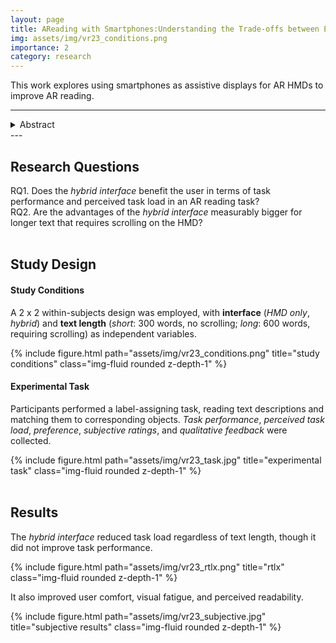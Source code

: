 ```yaml
---
layout: page
title: AReading with Smartphones:Understanding the Trade-offs between Enhanced Legibility and Display Switching Costs in Hybrid AR Interfaces (CHI '25)
img: assets/img/vr23_conditions.png
importance: 2
category: research
---
```


This work explores using smartphones as assistive displays for AR HMDs to improve AR reading.

---

<details><summary>Abstract</summary>
    The reading experience on current augmented reality (AR) head mounted displays (HMDs) is often impeded by the devices’ low perceived resolution, translucency, and small field of view, especially in situations involving lengthy text. Although many researchers have proposed methods to resolve this issue, the inherent characteristics prevent these displays from delivering a readability on par with that of more traditional displays. As a solution, we explore the use of smartphones as assistive displays to AR HMDs. To validate the feasibility of our approach, we conducted a user study in which we compared a <i>smartphone-assisted hybrid interface</i> against using the <i>HMD only</i> for two different text lengths. The results demonstrate that the <i>hybrid interface</i> yields a lower task load regardless of the text length, although it does not improve task performance. Furthermore, the <i>hybrid interface</i> provides a better experience regarding user comfort, visual fatigue, and perceived readability. Based on these results, we claim that joining the spatial output capabilities of the HMD with the high-resolution display of the smartphone is a viable solution for improving the reading experience in AR. 
</details>
---

## Research Questions

RQ1. Does the _hybrid interface_ benefit the user in terms of task performance and perceived task load in an AR reading task?   
RQ2. Are the advantages of the _hybrid interface_ measurably bigger for longer text that requires scrolling on the HMD?  
<br>

## Study Design

#### Study Conditions

A 2 x 2 within-subjects design was employed, with **interface** (_HMD only_, _hybrid_) and **text length** (_short_: 300 words, no scrolling; _long_: 600 words, requiring scrolling) as independent variables.

<div class="row">
    <div class="col-sm mt-3 mt-md-0">
        {% include figure.html path="assets/img/vr23_conditions.png" title="study conditions" class="img-fluid rounded z-depth-1" %}
    </div>
</div>

#### Experimental Task

Participants performed a label-assigning task, reading text descriptions and matching them to corresponding objects. _Task performance_, _perceived task load_, _preference_, _subjective ratings_, and _qualitative feedback_ were collected.  

<div class="row">
    <div class="col-sm mt-3 mt-md-0">
        {% include figure.html path="assets/img/vr23_task.jpg" title="experimental task" class="img-fluid rounded z-depth-1" %}
    </div>
</div>  
<br>


## Results

The _hybrid interface_ reduced task load regardless of text length, though it did not improve task performance.  

<div class="row">
    <div class="col-sm mt-3 mt-md-0">
        {% include figure.html path="assets/img/vr23_rtlx.png" title="rtlx" class="img-fluid rounded z-depth-1" %}
    </div>
</div>

It also improved user comfort, visual fatigue, and perceived readability.

<div class="row">
    <div class="col-sm mt-3 mt-md-0">
        {% include figure.html path="assets/img/vr23_subjective.jpg" title="subjective results" class="img-fluid rounded z-depth-1" %}
    </div>
</div>  
